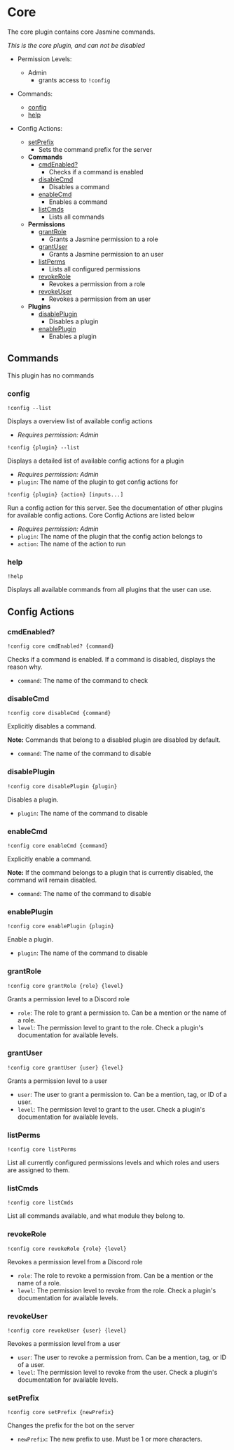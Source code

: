 # Core
The core plugin contains core Jasmine commands.

*This is the core plugin, and can not be disabled*

- Permission Levels:
    - Admin
        - grants access to `!config`

- Commands:
    - [config](#config)
    - [help](#help)
    
- Config Actions:
    - [setPrefix](#setprefix)
        - Sets the command prefix for the server
    - **Commands**
        - [cmdEnabled?](#cmdenabled)
            - Checks if a command is enabled
        - [disableCmd](#disablecmd)
            - Disables a command
        - [enableCmd](#enablecmd)
            - Enables a command
        - [listCmds](#listcmds)
            - Lists all commands
    - **Permissions**
        - [grantRole](#grantrole)
            - Grants a Jasmine permission to a role
        - [grantUser](#grantuser)
            - Grants a Jasmine permission to an user
        - [listPerms](#listperms)
            - Lists all configured permissions
        - [revokeRole](#revokerole)
            - Revokes a permission from a role
        - [revokeUser](#revokeuser)
            - Revokes a permission from an user
    - **Plugins**
        - [disablePlugin](#disableplugin)
            - Disables a plugin
        - [enablePlugin](#enableplugin)
            - Enables a plugin

## Commands

This plugin has no commands

### config
```
!config --list
```
Displays a overview list of available config actions

* *Requires permission: Admin*

```
!config {plugin} --list
```
Displays a detailed list of available config actions for a plugin

* *Requires permission: Admin*
* `plugin`: The name of the plugin to get config actions for

```
!config {plugin} {action} [inputs...]
```
Run a config action for this server. See the documentation of other plugins for available config actions.
Core Config Actions are listed below

* *Requires permission: Admin*
* `plugin`: The name of the plugin that the config action belongs to
* `action`: The name of the action to run

### help
```
!help
```
Displays all available commands from all plugins that the user can use.

## Config Actions

### cmdEnabled?
```
!config core cmdEnabled? {command}
```
Checks if a command is enabled. If a command is disabled, displays the reason why.

* `command`: The name of the command to check

### disableCmd
```
!config core disableCmd {command}
```
Explicitly disables a command.

**Note:** Commands that belong to a disabled plugin are 
disabled by default.

* `command`: The name of the command to disable

### disablePlugin
```
!config core disablePlugin {plugin}
```
Disables a plugin.

* `plugin`: The name of the command to disable

### enableCmd
```
!config core enableCmd {command}
```
Explicitly enable a command.

**Note:** If the command belongs to a plugin that is currently disabled, the command will remain disabled. 

* `command`: The name of the command to disable

### enablePlugin
```
!config core enablePlugin {plugin}
```
Enable a plugin.

* `plugin`: The name of the command to disable

### grantRole
```
!config core grantRole {role} {level}
```
Grants a permission level to a Discord role

- `role`: The role to grant a permission to. Can be a mention or the name of a 
  role.
- `level`: The permission level to grant to the role. Check a plugin's 
  documentation for available levels.

### grantUser
```
!config core grantUser {user} {level}
```
Grants a permission level to a user

- `user`: The user to grant a permission to. Can be a mention, tag, or ID of a 
  user.
- `level`: The permission level to grant to the user. Check a plugin's 
  documentation for available levels.

### listPerms
```
!config core listPerms
```
List all currently configured permissions levels and which roles and users are assigned to them.

### listCmds
```
!config core listCmds
```
List all commands available, and what module they belong to.

### revokeRole
```
!config core revokeRole {role} {level}
```
Revokes a permission level from a Discord role

- `role`: The role to revoke a permission from. Can be a mention or the name of a role.
- `level`: The permission level to revoke from the role. Check a plugin's documentation for available levels.

### revokeUser
```
!config core revokeUser {user} {level}
```
Revokes a permission level from a user

- `user`: The user to revoke a permission from. Can be a mention, tag, or ID of a user.
- `level`: The permission level to revoke from the user. Check a plugin's documentation for available levels.

### setPrefix
```
!config core setPrefix {newPrefix}
```
Changes the prefix for the bot on the server

* `newPrefix`: The new prefix to use. Must be 1 or more characters.

